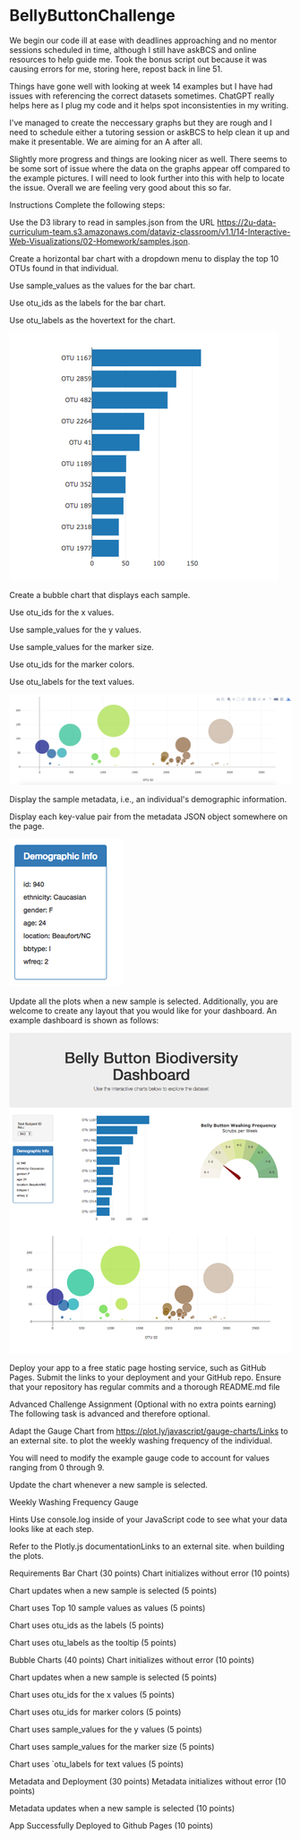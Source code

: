 # BellyButtonChallenge
We begin our code ill at ease with deadlines approaching and no mentor sessions scheduled in time, although I still have askBCS and online resources to help guide me.
Took the bonus script out because it was causing errors for me, storing here, repost back in line 51.   <script src="./static/js/bonus.js"></script>

Things have gone well with looking at week 14 examples but I have had issues with referencing the correct datasets sometimes. ChatGPT really helps here as I plug my code and it helps spot inconsistenties in my writing.


I've managed to create the neccessary graphs but they are rough and I need to schedule either a tutoring session or askBCS to help clean it up and make it presentable. We are aiming for an A after all.

Slightly more progress and things are looking nicer as well. There seems to be some sort of issue where the data on the graphs appear off compared to the example pictures. I will need to look further into this with help to locate the issue. Overall we are feeling very good about this so far.

Instructions
Complete the following steps:

Use the D3 library to read in samples.json from the URL https://2u-data-curriculum-team.s3.amazonaws.com/dataviz-classroom/v1.1/14-Interactive-Web-Visualizations/02-Homework/samples.json.

Create a horizontal bar chart with a dropdown menu to display the top 10 OTUs found in that individual.

Use sample_values as the values for the bar chart.

Use otu_ids as the labels for the bar chart.

Use otu_labels as the hovertext for the chart.

![Alt text](image-3.png)

Create a bubble chart that displays each sample.

Use otu_ids for the x values.

Use sample_values for the y values.

Use sample_values for the marker size.

Use otu_ids for the marker colors.

Use otu_labels for the text values.

![Alt text](image-2.png)

Display the sample metadata, i.e., an individual's demographic information.

Display each key-value pair from the metadata JSON object somewhere on the page.

![Alt text](image-1.png)

Update all the plots when a new sample is selected. Additionally, you are welcome to create any layout that you would like for your dashboard. An example dashboard is shown as follows:

![Alt text](image.png)

Deploy your app to a free static page hosting service, such as GitHub Pages. Submit the links to your deployment and your GitHub repo. Ensure that your repository has regular commits and a thorough README.md file

Advanced Challenge Assignment (Optional with no extra points earning)
The following task is advanced and therefore optional.

Adapt the Gauge Chart from https://plot.ly/javascript/gauge-charts/Links to an external site. to plot the weekly washing frequency of the individual.

You will need to modify the example gauge code to account for values ranging from 0 through 9.

Update the chart whenever a new sample is selected.

Weekly Washing Frequency Gauge

Hints
Use console.log inside of your JavaScript code to see what your data looks like at each step.

Refer to the Plotly.js documentationLinks to an external site. when building the plots.

Requirements
Bar Chart (30 points)
Chart initializes without error (10 points)

Chart updates when a new sample is selected (5 points)

Chart uses Top 10 sample values as values (5 points)

Chart uses otu_ids as the labels (5 points)

Chart uses otu_labels as the tooltip (5 points)

Bubble Charts (40 points)
Chart initializes without error (10 points)

Chart updates when a new sample is selected (5 points)

Chart uses otu_ids for the x values (5 points)

Chart uses otu_ids for marker colors (5 points)

Chart uses sample_values for the y values (5 points)

Chart uses sample_values for the marker size (5 points)

Chart uses `otu_labels for text values (5 points)

Metadata and Deployment (30 points)
Metadata initializes without error (10 points)

Metadata updates when a new sample is selected (10 points)

App Successfully Deployed to Github Pages (10 points)